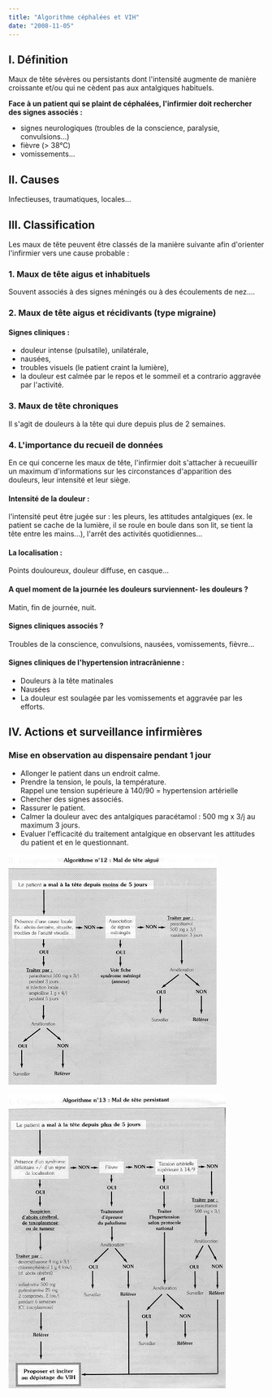 ```yaml
---
title: "Algorithme céphalées et VIH"
date: "2008-11-05"
---
```


## I. Définition

Maux de tête sévères ou persistants dont l'intensité augmente de manière croissante et/ou qui ne cèdent pas aux antalgiques habituels.

**Face à un patient qui se plaint de céphalées, l'infirmier doit rechercher des signes associés :**

*   signes neurologiques (troubles de la conscience, paralysie, convulsions...)
*   fièvre (> 38°C)
*   vomissements...

## II. Causes

Infectieuses, traumatiques, locales...

## III. Classification

Les maux de tête peuvent être classés de la manière suivante afin d'orienter l'infirmier vers une cause probable :

### 1. Maux de tête aigus et inhabituels

Souvent associés à des signes méningés ou à des écoulements de nez....

### 2. Maux de tête aigus et récidivants (type migraine)

#### Signes cliniques :

*   douleur intense (pulsatile), unilatérale,
*   nausées,
*   troubles visuels (le patient craint la lumière),
*   la douleur est calmée par le repos et le sommeil et a contrario aggravée par l'activité.

### 3. Maux de tête chroniques

Il s'agit de douleurs à la tête qui dure depuis plus de 2 semaines.

### 4. L'importance du recueil de données

En ce qui concerne les maux de tête, l'infirmier doit s'attacher à recueuillir un maximum d'informations sur les circonstances d'apparition des douleurs, leur intensité et leur siège.

#### Intensité de la douleur :

l'intensité peut être jugée sur : les pleurs, les attitudes antalgiques (ex. le patient se cache de la lumière, il se roule en boule dans son lit, se tient la tête entre les mains...), l'arrêt des activités quotidiennes...

#### La localisation :

Points douloureux, douleur diffuse, en casque...

#### A quel moment de la journée les douleurs surviennent- les douleurs ?

Matin, fin de journée, nuit.

#### Signes cliniques associés ?

Troubles de la conscience, convulsions, nausées, vomissements, fièvre...

#### Signes cliniques de l'hypertension intracrânienne :

*   Douleurs à la tête matinales
*   Nausées
*   La douleur est soulagée par les vomissements et aggravée par les efforts.

## IV. Actions et surveillance infirmières

### Mise en observation au dispensaire pendant 1 jour

*   Allonger le patient dans un endroit calme.  
*   Prendre la tension, le pouls, la température.  
    Rappel une tension supérieure à 140/90 = hypertension artérielle
*   Chercher des signes associés.  
*   Rassurer le patient.  
*   Calmer la douleur avec des antalgiques paracétamol : 500 mg x 3/j au maximum 3 jours.  
*   Evaluer l'efficacité du traitement antalgique en observant les attitudes du patient et en le questionnant.


![](i994-1.jpg)

![](i994-2.jpg)